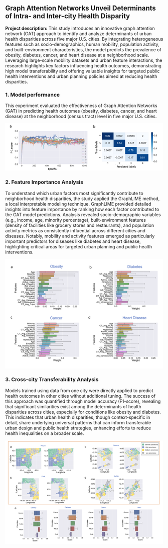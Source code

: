 ## Graph Attention Networks Unveil Determinants of Intra- and Inter-city Health Disparity

**Project description:** This study introduces an innovative graph attention network (GAT) approach to identify and analyze determinants of urban health disparities across five major U.S. cities. By integrating heterogeneous features such as socio-demographics, human mobility, population activity, and built-environment characteristics, the model predicts the prevalence of obesity, diabetes, cancer, and heart disease at a neighborhood scale. Leveraging large-scale mobility datasets and urban feature interactions, the research highlights key factors influencing health outcomes, demonstrating high model transferability and offering valuable insights for targeted public health interventions and urban planning policies aimed at reducing health disparities.

### 1. Model performance

This experiment evaluated the effectiveness of Graph Attention Networks (GAT) in predicting health outcomes (obesity, diabetes, cancer, and heart disease) at the neighborhood (census tract) level in five major U.S. cities.

<img src="images/GAT_figure1.png?raw=true"/>

### 2. Feature Importance Analysis
To understand which urban factors most significantly contribute to neighborhood health disparities, the study applied the GraphLIME method, a local interpretable modeling technique. GraphLIME provided detailed insights into feature importance by ranking how each factor contributed to the GAT model predictions. Analysis revealed socio-demographic variables (e.g., income, age, minority percentage), built-environment features (density of facilities like grocery stores and restaurants), and population activity metrics as consistently influential across different cities and diseases. Notably, mobility and activity features emerged as particularly important predictors for diseases like diabetes and heart disease, highlighting critical areas for targeted urban planning and public health interventions.

<img src="images/GAT_figure2.png?raw=true"/>

### 3. Cross-city Transferability Analysis
Models trained using data from one city were directly applied to predict health outcomes in other cities without additional tuning. The success of this approach was quantified through model accuracy (F1-score), revealing that significant similarities exist among the determinants of health disparities across cities, especially for conditions like obesity and diabetes. This indicates that urban health disparities, though context-specific in detail, share underlying universal patterns that can inform transferable urban design and public health strategies, enhancing efforts to reduce health inequalities on a broader scale.

<img src="images/GAT_figure3.png?raw=true"/>
